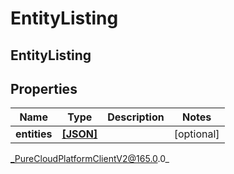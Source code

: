 # EntityListing

## EntityListing

## Properties

|Name | Type | Description | Notes|
|------------ | ------------- | ------------- | -------------|
| **entities** | [**[JSON]**]([null]) |  | [optional] |



_PureCloudPlatformClientV2@165.0.0_
